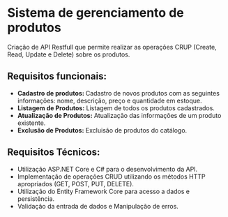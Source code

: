 <h1> Sistema de gerenciamento de produtos</h1>

Criação de API Restfull que permite realizar as operações CRUP (Create, Read, Update e Delete) sobre os produtos. 

<h2>Requisitos funcionais:</h2>
<ul>
  <li><strong>Cadastro de produtos: </strong> Cadastro de novos produtos com as seguintes informações: nome, descrição, preço e quantidade em estoque.</li>
  <li><strong>Listagem de Produtos:</strong> Listagem de todos os produtos cadastrados.</li>
  <li><strong>Atualização de Produtos:</strong> Atualização das informações de um produto existente.</li>
  <li><strong>Exclusão de Produtos:</strong> Excluisão de produtos do catálogo.</li>
</ul>

<h2>Requisitos Técnicos:</h2>
<ul>
  <li>Utilização ASP.NET Core e C# para o desenvolvimento da API.</li>
  <li>Implementação de operações CRUD utilizando os métodos HTTP apropriados (GET, POST, PUT, DELETE).</li>
  <li>Utilização do Entity Framework Core para acesso a dados e persistência.</li>
  <li>Validação da entrada de dados e Manipulação de erros.</li>
</ul>
